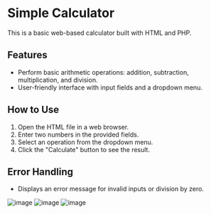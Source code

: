 # Simple Calculator

This is a basic web-based calculator built with HTML and PHP.

## Features

- Perform basic arithmetic operations: addition, subtraction, multiplication, and division.
- User-friendly interface with input fields and a dropdown menu.

## How to Use

1. Open the HTML file in a web browser.
2. Enter two numbers in the provided fields.
3. Select an operation from the dropdown menu.
4. Click the "Calculate" button to see the result.

## Error Handling

- Displays an error message for invalid inputs or division by zero.
  
![image](https://github.com/user-attachments/assets/7f92b4ff-7228-4b84-913f-55dc00d1f32e)
![image](https://github.com/user-attachments/assets/947e2b22-8d36-4edb-a053-bec4ae2b0431)
![image](https://github.com/user-attachments/assets/9c9fa7b6-a323-4e3d-840f-62711fe04bf3)

